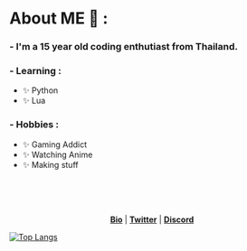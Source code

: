 # About ME 💬 :

### - I'm a 15 year old coding enthutiast from Thailand.



### - Learning :
- ✨ Python
- ✨ Lua 

### - Hobbies : 
- ✨ Gaming Addict
- ✨ Watching Anime
- ✨ Making stuff

</br>
</br>
</br>

<p align="center">
  <strong><a href="https://e-z.bio/bonbon">Bio</a></strong> |
  <strong><a href="https://twitter.com/Syn22">Twitter</a></strong> |
   <strong><a href="discord.com/users/884037294330376242">Discord</a></strong> 
 
</p>


[![Top Langs](https://github-readme-stats.vercel.app/api/top-langs/?username=NoutBon)](https://github.com/anuraghazra/github-readme-stats)


